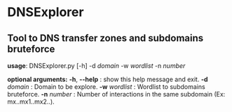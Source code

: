 # DNSExplorer

## Tool to DNS transfer zones and subdomains bruteforce

**usage**: DNSExplorer.py [-h] -d *domain* -w *wordlist* -n *number*

**optional arguments:**
**-h**, **--help**  : 	show this help message and exit.
**-d** *domain*     :    Domain to be explore.
**-w** *wordlist*   :    Wordlist to subdomains bruteforce.
**-n** *number*    :    Number of interactions in the same subdomain (Ex: mx..mx1..mx2..).
